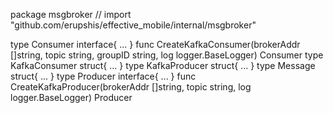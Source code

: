package msgbroker // import "github.com/erupshis/effective_mobile/internal/msgbroker"

type Consumer interface{ ... }
    func CreateKafkaConsumer(brokerAddr []string, topic string, groupID string, log logger.BaseLogger) Consumer
type KafkaConsumer struct{ ... }
type KafkaProducer struct{ ... }
type Message struct{ ... }
type Producer interface{ ... }
    func CreateKafkaProducer(brokerAddr []string, topic string, log logger.BaseLogger) Producer
